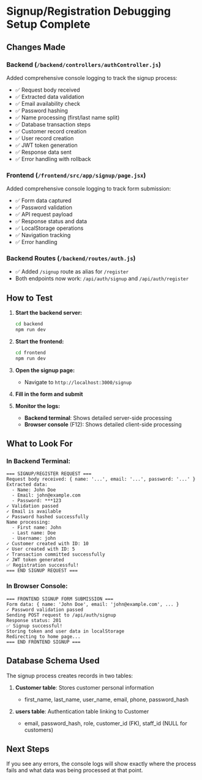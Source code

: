 # Signup/Registration Debugging Setup Complete

## Changes Made

### Backend (`/backend/controllers/authController.js`)
Added comprehensive console logging to track the signup process:
- ✅ Request body received
- ✅ Extracted data validation
- ✅ Email availability check
- ✅ Password hashing
- ✅ Name processing (first/last name split)
- ✅ Database transaction steps
- ✅ Customer record creation
- ✅ User record creation
- ✅ JWT token generation
- ✅ Response data sent
- ✅ Error handling with rollback

### Frontend (`/frontend/src/app/signup/page.jsx`)
Added comprehensive console logging to track form submission:
- ✅ Form data captured
- ✅ Password validation
- ✅ API request payload
- ✅ Response status and data
- ✅ LocalStorage operations
- ✅ Navigation tracking
- ✅ Error handling

### Backend Routes (`/backend/routes/auth.js`)
- ✅ Added `/signup` route as alias for `/register`
- Both endpoints now work: `/api/auth/signup` and `/api/auth/register`

## How to Test

1. **Start the backend server:**
   ```bash
   cd backend
   npm run dev
   ```

2. **Start the frontend:**
   ```bash
   cd frontend
   npm run dev
   ```

3. **Open the signup page:**
   - Navigate to `http://localhost:3000/signup`

4. **Fill in the form and submit**

5. **Monitor the logs:**
   - **Backend terminal**: Shows detailed server-side processing
   - **Browser console** (F12): Shows detailed client-side processing

## What to Look For

### In Backend Terminal:
```
=== SIGNUP/REGISTER REQUEST ===
Request body received: { name: '...', email: '...', password: '...' }
Extracted data:
  - Name: John Doe
  - Email: john@example.com
  - Password: ***123
✓ Validation passed
✓ Email is available
✓ Password hashed successfully
Name processing:
  - First name: John
  - Last name: Doe
  - Username: john
✓ Customer created with ID: 10
✓ User created with ID: 5
✓ Transaction committed successfully
✓ JWT token generated
✅ Registration successful!
=== END SIGNUP REQUEST ===
```

### In Browser Console:
```
=== FRONTEND SIGNUP FORM SUBMISSION ===
Form data: { name: 'John Doe', email: 'john@example.com', ... }
✓ Password validation passed
Sending POST request to /api/auth/signup
Response status: 201
✅ Signup successful!
Storing token and user data in localStorage
Redirecting to home page...
=== END FRONTEND SIGNUP ===
```

## Database Schema Used

The signup process creates records in two tables:

1. **Customer table**: Stores customer personal information
   - first_name, last_name, user_name, email, phone, password_hash

2. **users table**: Authentication table linking to Customer
   - email, password_hash, role, customer_id (FK), staff_id (NULL for customers)

## Next Steps

If you see any errors, the console logs will show exactly where the process fails and what data was being processed at that point.
